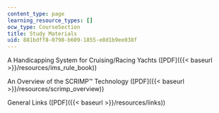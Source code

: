 ```yaml
---
content_type: page
learning_resource_types: []
ocw_type: CourseSection
title: Study Materials
uid: 881bdff8-0798-b609-1855-e8d1b9ee038f
---
```


A Handicapping System for Cruising/Racing Yachts ([PDF]({{< baseurl >}}/resources/ims_rule_book))

An Overview of the SCRIMP™ Technology ([PDF]({{< baseurl >}}/resources/scrimp_overview))

General Links ([PDF]({{< baseurl >}}/resources/links))